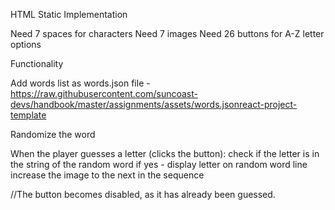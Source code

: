 HTML Static Implementation

Need 7 spaces for characters
Need 7 images
Need 26 buttons for A-Z letter options

Functionality

Add words list as words.json file - https://raw.githubusercontent.com/suncoast-devs/handbook/master/assignments/assets/words.jsonreact-project-template

Randomize the word

When the player guesses a letter (clicks the button):
check if the letter is in the string of the random word
if yes -
display letter on random word line
increase the image to the next in the sequence

//The button becomes disabled, as it has already been guessed.
